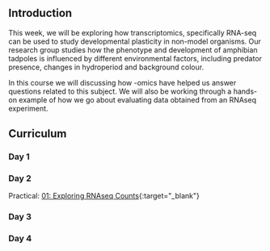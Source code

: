 ## Introduction

This week, we will be exploring how transcriptomics, specifically RNA-seq can be used to study developmental plasticity in non-model organisms. Our research group studies how the phenotype and development of amphibian tadpoles is influenced by different environmental factors, including predator presence, changes in hydroperiod and background colour.

In this course we will discussing how -omics have helped us answer questions related to this subject. We will also be working through a hands-on example of how we go about evaluating data obtained from an RNAseq experiment.

## Curriculum 

### Day 1


### Day 2

Practical: [01: Exploring RNAseq Counts](./01_explore_counts.html){:target="_blank"}

### Day 3


### Day 4
